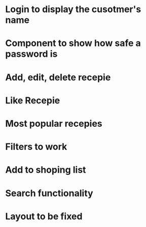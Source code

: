 # Login to display the cusotmer's name

# Component to show how safe a password is

# Add, edit, delete recepie

# Like Recepie

# Most popular recepies

# Filters to work

# Add to shoping list

# Search functionality

# Layout to be fixed